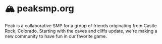 # 🏔 peaksmp.org

Peak is a collaborative SMP for a group of friends originating from Castle Rock, Colorado. Starting with the caves and cliffs update, we're making a new community to have fun in our favorite game.
